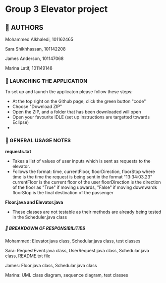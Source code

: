 # Group 3 Elevator project 

## 👥 AUTHORS 
Mohammed Alkhaledi, 101162465

Sara Shikhhassan, 101142208

James Anderson, 101147068

Marina Latif, 101149148


### 🚀 LAUNCHING THE APPLICATION
To set up and launch the applicaton please follow these steps:
- At the top right on the Github page, click the green button "code"
- Choose "Download ZIP"
- Open the ZIP, and a folder that has been downloaded will open
- Open your favourite IDLE (set up instructions are targetted towards Eclipse)
- 

### 📄 GENERAL USAGE NOTES
**requests.txt**
- Takes a list of values of user inputs which is sent as requests to the elevator. 
- Follows the format: time, currentFloor, floorDirection, floorStop
where time is the time the request is being sent in the format "13:34:03.23"
currentFloor is the current floor of the user 
floorDirection is the direction of the floor as "True" if moving upwards, "False" if moving downwards
floorStop is the final destination of the passenger

**Floor.java and Elevator.java**
- These classes are not testable as their methods are already being tested in the Scheduler.java class







##### 🔨 BREAKDOWN OF RESPONSIBILITIES
Mohammed: Elevator.java class, Schedular.java class, test classes

Sara: RequestEvent.java class, UserRequest.java class, Schedular.java class, README.txt file

James: Floor.java class, Schedular.java class

Marina: UML class diagram, sequence diagram, test classes

